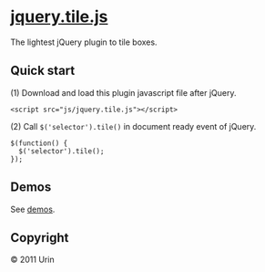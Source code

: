 # [jquery.tile.js](http://urin.github.com/jquery.tile.js/)
The lightest jQuery plugin to tile boxes.

## Quick start
(1) Download and load this plugin javascript file after jQuery.  

    <script src="js/jquery.tile.js"></script>

(2) Call `$('selector').tile()` in document ready event of jQuery.  

    $(function() {
      $('selector').tile();
    });

## Demos
See [demos](http://urin.github.com/jquery.tile.js/).

## Copyright
&copy; 2011 Urin

